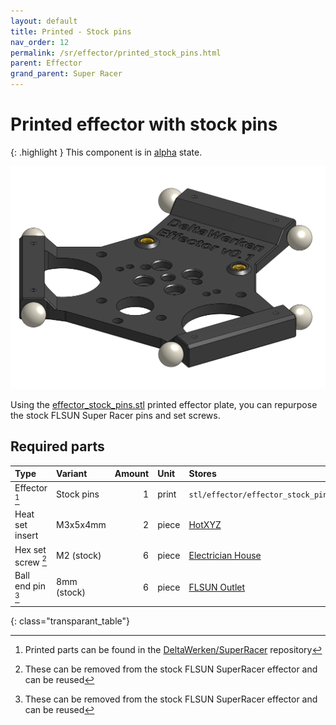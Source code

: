 ```yaml
---
layout: default
title: Printed - Stock pins
nav_order: 12
permalink: /sr/effector/printed_stock_pins.html
parent: Effector
grand_parent: Super Racer
---
```


# Printed effector with stock pins

{: .highlight }
This component is in [alpha](/sr/faq.html#what-is-the-state-of-the-project) state.

![Effector with FLSUN stock pins](/assets/images/sr/effector/effector_printed_stock_pins.png)

Using the [effector_stock_pins.stl](https://github.com/DeltaWerken/SuperRacer/raw/main/stl/effector/effector_stock_pins.stl?download=) printed effector plate, you can repurpose the stock FLSUN Super Racer pins and set screws.

## Required parts

| Type              | Variant                           | Amount | Unit  |                           Stores                            |
|:------------------|:----------------------------------|-------:|:------|:------------------------------------------------------------|
| Effector [^1]     | Stock pins                        |      1 | print | `stl/effector/effector_stock_pins.stl`                      |
| Heat set insert   | M3x5x4mm                          |      2 | piece | [HotXYZ](https://s.click.aliexpress.com/e/_DCJCPgh)         |
| Hex set screw [^2]| M2 (stock)                        |      6 | piece | [Electrician House](https://s.click.aliexpress.com/e/_DCHTQLb) |
| Ball end pin [^2] | 8mm (stock)                       |      6 | piece | [FLSUN Outlet](https://s.click.aliexpress.com/e/_DlW89fX)   |
{: class="transparant_table"}

[^1]: Printed parts can be found in the [DeltaWerken/SuperRacer](https://github.com/DeltaWerken/SuperRacer) repository
[^2]: These can be removed from the stock FLSUN SuperRacer effector and can be reused